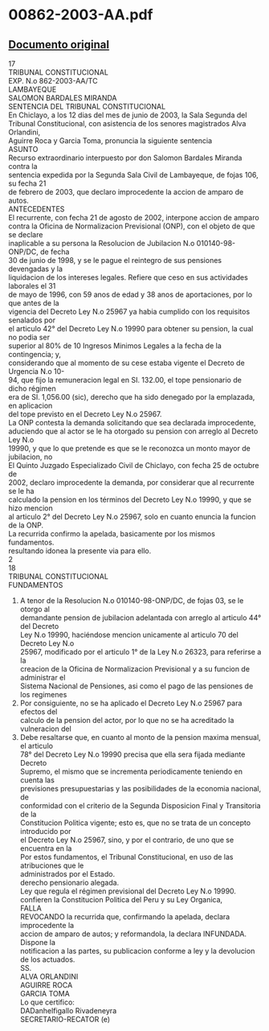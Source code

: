 
00862-2003-AA.pdf
=================
  
[Documento original](https://tc.gob.pe/jurisprudencia/2003/00862-2003-AA.pdf)  
---  
17  
TRIBUNAL CONSTITUCIONAL  
EXP. N.o 862-2003-AA/TC  
LAMBAYEQUE  
SALOMON BARDALES MIRANDA  
SENTENCIA DEL TRIBUNAL CONSTITUCIONAL  
En Chiclayo, a los 12 dias del mes de junio de 2003, la Sala Segunda del  
Tribunal Constitucional, con asistencia de los senores magistrados Alva Orlandini,  
Aguirre Roca y Garcia Toma, pronuncia la siguiente sentencia  
ASUNTO  
Recurso extraordinario interpuesto por don Salomon Bardales Miranda contra la  
sentencia expedida por la Segunda Sala Civil de Lambayeque, de fojas 106, su fecha 21  
de febrero de 2003, que declaro improcedente la accion de amparo de autos.  
ANTECEDENTES  
El recurrente, con fecha 21 de agosto de 2002, interpone accion de amparo  
contra la Oficina de Normalizacion Previsional (ONP), con el objeto de que se declare  
inaplicable a su persona la Resolucion de Jubilacion N.o 010140-98-ONP/DC, de fecha  
30 de junio de 1998, y se le pague el reintegro de sus pensiones devengadas y la  
liquidacion de los intereses legales. Refiere que ceso en sus actividades laborales el 31  
de mayo de 1996, con 59 anos de edad y 38 anos de aportaciones, por lo que antes de la  
vigencia del Decreto Ley N.o 25967 ya habia cumplido con los requisitos senalados por  
el articulo 42° del Decreto Ley N.o 19990 para obtener su pension, la cual no podia ser  
superior al 80% de 10 Ingresos Minimos Legales a la fecha de la contingencia; y,  
considerando que al momento de su cese estaba vigente el Decreto de Urgencia N.o 10-  
94, que fijo la remuneracion legal en SI. 132.00, el tope pensionario de dicho régimen  
era de SI. 1,056.00 (sic), derecho que ha sido denegado por la emplazada, en aplicacion  
del tope previsto en el Decreto Ley N.o 25967.  
La ONP contesta la demanda solicitando que sea declarada improcedente,  
aduciendo que al actor se le ha otorgado su pension con arreglo al Decreto Ley N.o  
19990, y que lo que pretende es que se le reconozca un monto mayor de jubilacion, no  
El Quinto Juzgado Especializado Civil de Chiclayo, con fecha 25 de octubre de  
2002, declaro improcedente la demanda, por considerar que al recurrente se le ha  
calculado la pension en los términos del Decreto Ley N.o 19990, y que se hizo mencion  
al articulo 2° del Decreto Ley N.o 25967, solo en cuanto enuncia la funcion de la ONP.  
La recurrida confirmo la apelada, basicamente por los mismos fundamentos.  
resultando idonea la presente via para ello.  
2  
18  
TRIBUNAL CONSTITUCIONAL  
FUNDAMENTOS  
1. A tenor de la Resolucion N.o 010140-98-ONP/DC, de fojas 03, se le otorgo al  
demandante pension de jubilacion adelantada con arreglo al articulo 44° del Decreto  
Ley N.o 19990, haciéndose mencion unicamente al articulo 70 del Decreto Ley N.o  
25967, modificado por el articulo 1° de la Ley N.o 26323, para referirse a la  
creacion de la Oficina de Normalizacion Previsional y a su funcion de administrar el  
Sistema Nacional de Pensiones, asi como el pago de las pensiones de los regimenes  
2. Por consiguiente, no se ha aplicado el Decreto Ley N.o 25967 para efectos del  
calculo de la pension del actor, por lo que no se ha acreditado la vulneracion del  
3. Debe resaltarse que, en cuanto al monto de la pension maxima mensual, el articulo  
78° del Decreto Ley N.o 19990 precisa que ella sera fijada mediante Decreto  
Supremo, el mismo que se incrementa periodicamente teniendo en cuenta las  
previsiones presupuestarias y las posibilidades de la economia nacional, de  
conformidad con el criterio de la Segunda Disposicion Final y Transitoria de la  
Constitucion Politica vigente; esto es, que no se trata de un concepto introducido por  
el Decreto Ley N.o 25967, sino, y por el contrario, de uno que se encuentra en la  
Por estos fundamentos, el Tribunal Constitucional, en uso de las atribuciones que le  
administrados por el Estado.  
derecho pensionario alegada.  
Ley que regula el régimen previsional del Decreto Ley N.o 19990.  
confieren la Constitucion Politica del Peru y su Ley Organica,  
FALLA  
REVOCANDO la recurrida que, confirmando la apelada, declara improcedente la  
accion de amparo de autos; y reformandola, la declara INFUNDADA. Dispone la  
notificacion a las partes, su publicacion conforme a ley y la devolucion de los actuados.  
SS.  
ALVA ORLANDINI  
AGUIRRE ROCA  
GARCIA TOMA  
Lo que certifico:  
DADanhelfigallo Rivadeneyra  
SECRETARIO-RECATOR (e)
